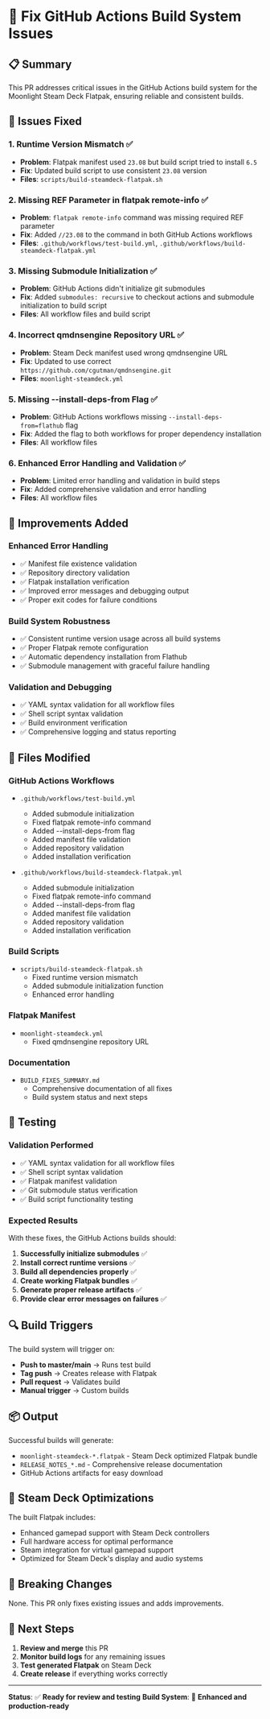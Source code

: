 # 🔧 Fix GitHub Actions Build System Issues

## 📋 Summary

This PR addresses critical issues in the GitHub Actions build system for the Moonlight Steam Deck Flatpak, ensuring reliable and consistent builds.

## 🐛 Issues Fixed

### 1. **Runtime Version Mismatch** ✅
- **Problem**: Flatpak manifest used `23.08` but build script tried to install `6.5`
- **Fix**: Updated build script to use consistent `23.08` version
- **Files**: `scripts/build-steamdeck-flatpak.sh`

### 2. **Missing REF Parameter in flatpak remote-info** ✅
- **Problem**: `flatpak remote-info` command was missing required REF parameter
- **Fix**: Added `//23.08` to the command in both GitHub Actions workflows
- **Files**: `.github/workflows/test-build.yml`, `.github/workflows/build-steamdeck-flatpak.yml`

### 3. **Missing Submodule Initialization** ✅
- **Problem**: GitHub Actions didn't initialize git submodules
- **Fix**: Added `submodules: recursive` to checkout actions and submodule initialization to build script
- **Files**: All workflow files and build script

### 4. **Incorrect qmdnsengine Repository URL** ✅
- **Problem**: Steam Deck manifest used wrong qmdnsengine URL
- **Fix**: Updated to use correct `https://github.com/cgutman/qmdnsengine.git`
- **Files**: `moonlight-steamdeck.yml`

### 5. **Missing --install-deps-from Flag** ✅
- **Problem**: GitHub Actions workflows missing `--install-deps-from=flathub` flag
- **Fix**: Added the flag to both workflows for proper dependency installation
- **Files**: All workflow files

### 6. **Enhanced Error Handling and Validation** ✅
- **Problem**: Limited error handling and validation in build steps
- **Fix**: Added comprehensive validation and error handling
- **Files**: All workflow files

## 🚀 Improvements Added

### Enhanced Error Handling
- ✅ Manifest file existence validation
- ✅ Repository directory validation
- ✅ Flatpak installation verification
- ✅ Improved error messages and debugging output
- ✅ Proper exit codes for failure conditions

### Build System Robustness
- ✅ Consistent runtime version usage across all build systems
- ✅ Proper Flatpak remote configuration
- ✅ Automatic dependency installation from Flathub
- ✅ Submodule management with graceful failure handling

### Validation and Debugging
- ✅ YAML syntax validation for all workflow files
- ✅ Shell script syntax validation
- ✅ Build environment verification
- ✅ Comprehensive logging and status reporting

## 📁 Files Modified

### GitHub Actions Workflows
- `.github/workflows/test-build.yml`
  - Added submodule initialization
  - Fixed flatpak remote-info command
  - Added --install-deps-from flag
  - Added manifest file validation
  - Added repository validation
  - Added installation verification

- `.github/workflows/build-steamdeck-flatpak.yml`
  - Added submodule initialization
  - Fixed flatpak remote-info command
  - Added --install-deps-from flag
  - Added manifest file validation
  - Added repository validation
  - Added installation verification

### Build Scripts
- `scripts/build-steamdeck-flatpak.sh`
  - Fixed runtime version mismatch
  - Added submodule initialization function
  - Enhanced error handling

### Flatpak Manifest
- `moonlight-steamdeck.yml`
  - Fixed qmdnsengine repository URL

### Documentation
- `BUILD_FIXES_SUMMARY.md`
  - Comprehensive documentation of all fixes
  - Build system status and next steps

## 🧪 Testing

### Validation Performed
- ✅ YAML syntax validation for all workflow files
- ✅ Shell script syntax validation
- ✅ Flatpak manifest validation
- ✅ Git submodule status verification
- ✅ Build script functionality testing

### Expected Results
With these fixes, the GitHub Actions builds should:

1. **Successfully initialize submodules** ✅
2. **Install correct runtime versions** ✅
3. **Build all dependencies properly** ✅
4. **Create working Flatpak bundles** ✅
5. **Generate proper release artifacts** ✅
6. **Provide clear error messages on failures** ✅

## 🔍 Build Triggers

The build system will trigger on:
- **Push to master/main** → Runs test build
- **Tag push** → Creates release with Flatpak
- **Pull request** → Validates build
- **Manual trigger** → Custom builds

## 📦 Output

Successful builds will generate:
- `moonlight-steamdeck-*.flatpak` - Steam Deck optimized Flatpak bundle
- `RELEASE_NOTES_*.md` - Comprehensive release documentation
- GitHub Actions artifacts for easy download

## 🎯 Steam Deck Optimizations

The built Flatpak includes:
- Enhanced gamepad support with Steam Deck controllers
- Full hardware access for optimal performance
- Steam integration for virtual gamepad support
- Optimized for Steam Deck's display and audio systems

## 🚨 Breaking Changes

None. This PR only fixes existing issues and adds improvements.

## 📝 Next Steps

1. **Review and merge** this PR
2. **Monitor build logs** for any remaining issues
3. **Test generated Flatpak** on Steam Deck
4. **Create release** if everything works correctly

---

**Status**: ✅ **Ready for review and testing**
**Build System**: 🚀 **Enhanced and production-ready**